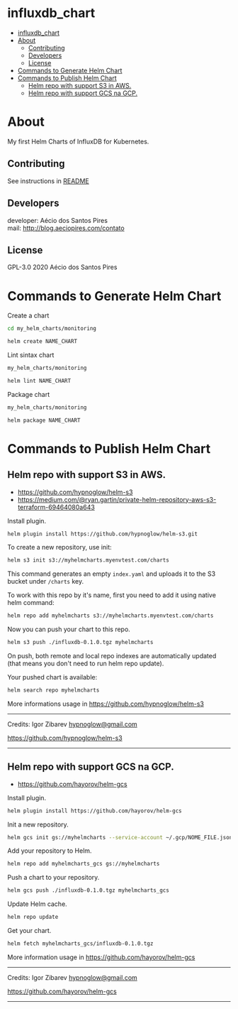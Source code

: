 # influxdb_chart

<!-- TOC -->

- [influxdb_chart](#influxdbchart)
- [About](#about)
  - [Contributing](#contributing)
  - [Developers](#developers)
  - [License](#license)
- [Commands to Generate Helm Chart](#commands-to-generate-helm-chart)
- [Commands to Publish Helm Chart](#commands-to-publish-helm-chart)
  - [Helm repo with support S3 in AWS.](#helm-repo-with-support-s3-in-aws)
  - [Helm repo with support GCS na GCP.](#helm-repo-with-support-gcs-na-gcp)

<!-- TOC -->

# About

My first Helm Charts of InfluxDB for Kubernetes.

## Contributing

See instructions in [README](https://github.com/aeciopires/my_helm_charts/blob/master/README.md)

## Developers

developer: Aécio dos Santos Pires<br>
mail: http://blog.aeciopires.com/contato

## License

GPL-3.0 2020 Aécio dos Santos Pires

# Commands to Generate Helm Chart

Create a chart

```bash
cd my_helm_charts/monitoring

helm create NAME_CHART
```

Lint sintax chart

```bash
my_helm_charts/monitoring

helm lint NAME_CHART
```

Package chart

```bash
my_helm_charts/monitoring

helm package NAME_CHART
```

# Commands to Publish Helm Chart

## Helm repo with support S3 in AWS.

* https://github.com/hypnoglow/helm-s3
* https://medium.com/@ryan.gartin/private-helm-repository-aws-s3-terraform-69464080a643

Install plugin.

```bash
helm plugin install https://github.com/hypnoglow/helm-s3.git
```

To create a new repository, use init:

```bash
helm s3 init s3://myhelmcharts.myenvtest.com/charts
```

This command generates an empty `index.yaml` and uploads it to the S3 bucket under `/charts` key.

To work with this repo by it's name, first you need to add it using native helm command:

```bash
helm repo add myhelmcharts s3://myhelmcharts.myenvtest.com/charts
```

Now you can push your chart to this repo.

```bash
helm s3 push ./influxdb-0.1.0.tgz myhelmcharts
```

On push, both remote and local repo indexes are automatically updated (that means you don't need to run helm repo update).

Your pushed chart is available:

```bash
helm search repo myhelmcharts
```

More informations usage in https://github.com/hypnoglow/helm-s3

---

Credits: Igor Zibarev hypnoglow@gmail.com

https://github.com/hypnoglow/helm-s3

---

## Helm repo with support GCS na GCP.

* https://github.com/hayorov/helm-gcs

Install plugin.

```bash
helm plugin install https://github.com/hayorov/helm-gcs
```

Init a new repository.

```bash
helm gcs init gs://myhelmcharts --service-account ~/.gcp/NOME_FILE.json
```

Add your repository to Helm.

```bash
helm repo add myhelmcharts_gcs gs://myhelmcharts
```

Push a chart to your repository.

```bash
helm gcs push ./influxdb-0.1.0.tgz myhelmcharts_gcs
```

Update Helm cache.

```bash
helm repo update
```

Get your chart.

```bash
helm fetch myhelmcharts_gcs/influxdb-0.1.0.tgz 
```

More information usage in https://github.com/hayorov/helm-gcs

---

Credits: Igor Zibarev hypnoglow@gmail.com

https://github.com/hayorov/helm-gcs

---